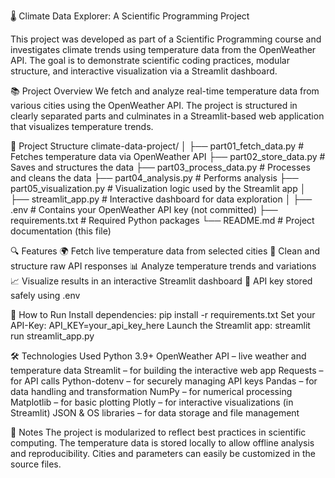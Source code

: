 🌡️ Climate Data Explorer: A Scientific Programming Project

This project was developed as part of a Scientific Programming course and investigates climate trends using temperature data from the OpenWeather API. The goal is to demonstrate scientific coding practices, modular structure, and interactive visualization via a Streamlit dashboard.

📚 Project Overview
We fetch and analyze real-time temperature data from various cities using the OpenWeather API. The project is structured in clearly separated parts and culminates in a Streamlit-based web application that visualizes temperature trends.

🧩 Project Structure
climate-data-project/
│
├── part01_fetch_data.py        # Fetches temperature data via OpenWeather API
├── part02_store_data.py        # Saves and structures the data
├── part03_process_data.py      # Processes and cleans the data
├── part04_analysis.py          # Performs analysis
├── part05_visualization.py     # Visualization logic used by the Streamlit app
│
├── streamlit_app.py            # Interactive dashboard for data exploration
│
├── .env                        # Contains your OpenWeather API key (not committed)
├── requirements.txt            # Required Python packages
└── README.md                   # Project documentation (this file)

🔍 Features
🌍 Fetch live temperature data from selected cities
🧹 Clean and structure raw API responses
📊 Analyze temperature trends and variations
📈 Visualize results in an interactive Streamlit dashboard
🔐 API key stored safely using .env

🚀 How to Run
Install dependencies:
pip install -r requirements.txt
Set your API-Key:
API_KEY=your_api_key_here
Launch the Streamlit app:
streamlit run streamlit_app.py

🛠 Technologies Used
Python 3.9+
OpenWeather API – live weather and temperature data
Streamlit – for building the interactive web app
Requests – for API calls
Python-dotenv – for securely managing API keys
Pandas – for data handling and transformation
NumPy – for numerical processing
Matplotlib – for basic plotting
Plotly – for interactive visualizations (in Streamlit)
JSON & OS libraries – for data storage and file management

📌 Notes
The project is modularized to reflect best practices in scientific computing.
The temperature data is stored locally to allow offline analysis and reproducibility.
Cities and parameters can easily be customized in the source files.